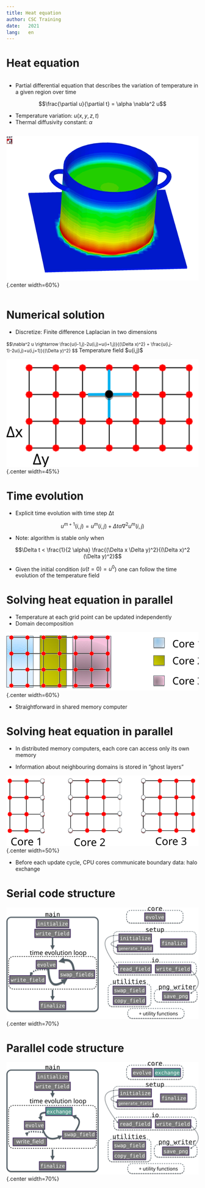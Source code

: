 ```yaml
---
title: Heat equation
author: CSC Training
date:   2021
lang:   en
---
```



# Heat equation

<div class=column>

- Partial differential equation that describes the variation of
  temperature in a given region over time 

$$\frac{\partial u}{\partial t} = \alpha \nabla^2 u$$

- Temperature variation: $u(x, y, z, t)$
- Thermal diffusivity constant: $\alpha$

</div>

<div class=column>

 ![](img/pot.png){.center width=60%}

</div>


# Numerical solution


- Discretize: Finite difference Laplacian in two dimensions

 <small>
 $$\nabla^2 u \rightarrow \frac{u(i-1,j)-2u(i,j)+u(i+1,j)}{(\Delta x)^2}
  + \frac{u(i,j-1)-2u(i,j)+u(i,j+1)}{(\Delta y)^2} $$
</small>
Temperature field $u(i,j)$

 ![](img/t_field.svg){.center width=45%}



# Time evolution


- Explicit time evolution with time step Δt

$$u^{m+1}(i,j) = u^m(i,j) + \Delta t \alpha \nabla^2 u^m(i,j)$$

- Note: algorithm is stable only when

$$\Delta t < \frac{1}{2 \alpha} \frac{(\Delta x \Delta y)^2}{(\Delta x)^2
(\Delta y)^2}$$

- Given the initial condition ($u(t=0) = u^0$) one can follow the time
  evolution of the temperature field 

# Solving heat equation in parallel

- Temperature at each grid point can be updated independently
- Domain decomposition

 ![](img/domain.svg){.center width=60%}
 
- Straightforward in shared memory computer

# Solving heat equation in parallel

- In distributed memory computers, each core can access only its own memory

- Information about neighbouring domains is stored in ”ghost layers”

 ![](img/ghost.svg){.center width=50%}

- Before each update cycle, CPU cores communicate boundary data: halo exchange

# Serial code structure

 ![](img/serial_code.svg){.center width=70%}

# Parallel code structure

 ![](img/parallel_code.svg){.center width=70%}
